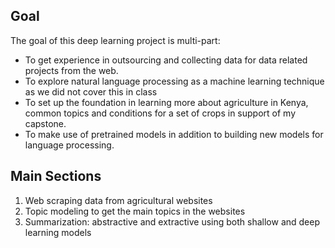 ## Goal
The goal of this deep learning project is multi-part:
- To get experience in outsourcing and collecting data for data related projects from the web.
- To explore natural language processing as a machine learning technique as we did not cover this in class
- To set up the foundation in learning more about agriculture in Kenya, common topics and conditions for a set of crops in support of my capstone.
- To make use of pretrained models in addition to building new models for language processing.

## Main Sections
1. Web scraping data from agricultural websites
2. Topic modeling to get the main topics in the websites
3. Summarization: abstractive and extractive using both shallow and deep learning models
